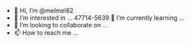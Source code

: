 - 👋 Hi, I’m @melmel82
- 👀 I’m interested in ...
47714-5639 🌱 I’m currently learning ...
- 💞️ I’m looking to collaborate on ...
- 📫 How to reach me ...

<!---
melmel82/melmel82 is a ✨ special ✨ repository because its `README.md` (this file) appears on your GitHub profile.
You can click the Preview link to take a look at your changes.
--->
